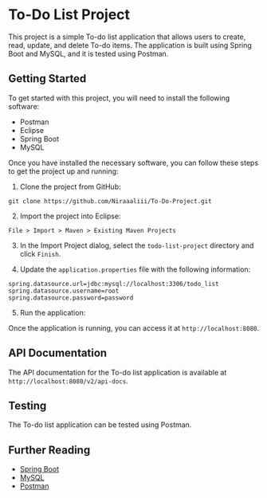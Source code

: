 # To-Do List Project

This project is a simple To-do list application that allows users to create, read, update, and delete To-do items. The application is built using Spring Boot and MySQL, and it is tested using Postman.

## Getting Started

To get started with this project, you will need to install the following software:

* Postman
* Eclipse
* Spring Boot
* MySQL

Once you have installed the necessary software, you can follow these steps to get the project up and running:

1. Clone the project from GitHub:

```
git clone https://github.com/Niraaaliii/To-Do-Project.git
```

2. Import the project into Eclipse:

```
File > Import > Maven > Existing Maven Projects
```

3. In the Import Project dialog, select the `todo-list-project` directory and click `Finish`.

4. Update the `application.properties` file with the following information:

```
spring.datasource.url=jdbc:mysql://localhost:3306/todo_list
spring.datasource.username=root
spring.datasource.password=password
```

5. Run the application:

Once the application is running, you can access it at `http://localhost:8080`.

## API Documentation

The API documentation for the To-do list application is available at `http://localhost:8080/v2/api-docs`.

## Testing

The To-do list application can be tested using Postman. 

## Further Reading

* [Spring Boot](https://spring.io/projects/spring-boot)
* [MySQL](https://www.mysql.com/)
* [Postman](https://www.postman.com/)
```
